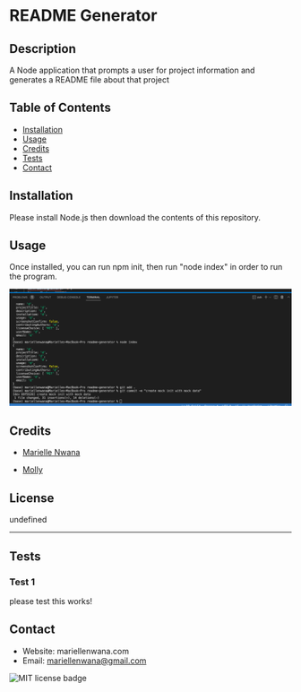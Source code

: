 
# README Generator

## Description 
 A Node application that prompts a user for project information and generates a README file about that project

## Table of Contents
 - [Installation](#installation)
 - [Usage](#usage)
 - [Credits](#credits)
 - [Tests](#tests)
 - [Contact](#contact)

## Installation 
 Please install Node.js then download the contents of this repository.

## Usage 
 Once installed, you can run npm init, then run "node index"  in order to run the program.
 
 ![screen shot of README Generator](/assets/images/screenshot.png)

## Credits 
 - [Marielle Nwana](https://mnwana.github.com) 
 
 - [Molly](https://mcat123.github.com) 


## License 
 undefined

---



## Tests
 ### Test 1 
 please test this works! 
 

## Contact
 - Website: mariellenwana.com
 - Email: mariellenwana@gmail.com

 
 ![MIT license badge](https://img.shields.io/badge/license-mit-blue)
